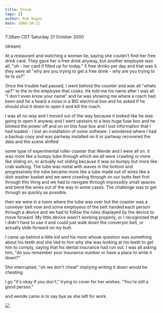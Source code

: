 ```yaml
---
title: Dream
tags: []
author: Rob Nugen
date: 2000-10-21
---
```


<title>Dream</title>
<p class=date>7:28am CDT Saturday 21 October 2000
<p class=note>(dream)

<p class=dream>At a restaurant and watching a woman lie, saying she
couldn't find her free drink card.  They gave her a free drink anyway,
but another employee was all, "oh - her card if filled up for today."
5 free drinks per day and that was it.  they were all "why are you
trying to get a free drink - why are you trying to lie to us?"

<p class=dream>Once the trouble had passed, I went behind the counter
and was all "whats up?" to the to the employee that cooks.  He told me
his name after I was all "I don't even know your name" and he was
showing me where a roach had been and he a heard a noise in a BIG
electrical box and he asked if he should shut it down to open it and
kill the roach.  

<p class=dream>I was all no way and I moved out of the way because it
looked like he was going to open it anyway and I went upstairs to a
less huge fuse box and he blinked the power off and on on this fuse
box and I lost information that I had loaded - I lost an installation
of some software.  I wondered where I had a backup copy and was
partway installed on it or partway recovered the data and the scene
shifted

<p class=dream>some type of experimental roller coaster that Wende
and I were all on.  it was more like a bumpy tube through which we all
were crawling or more like sliding on, or actually not sliding because
it was so bumpy but more like crab walking.  The tube was metal with
waves in the bottom and progressively the tube became more like a tube
made out of wires like a dish washer basket and we were crawling
through on our butts feet first through this thing and we had to
navigate through impossibly small spaces and bend the wires out of the
way in some cases.  The challenge was to get through as quickly as
possible.

<p class=dream>then we were in a room where the tube was over but the
coaster was a conveyer belt now and some employess of the belt handed
each person through a device and we had to follow the rules displayed
by the device to move forward.  My little device wasn't working
properly, or I recoginized that I didn't have to use it and could just
walk down the converyor belt, or actually slide forward on my butt.

<p class=dream>I came up behind a little kid and his mom whose
question was something about his teeth and she lied to him why she was
looking at his teeth to get him to comply, saying that his dental
insurance had run out.  I was all asking him, "do you remember your
insurance number or have a place to write it down?"

<p class=dream>She interrupted, "oh we don't cheat" implying writing
it down would be cheating.

<p class=dream>I go "it's okay if you don't," trying to cover for her
wishes.  "You're still a good person."

<p>and wende came in to say bye as she left for work.

<p><img src='/images/rob/wL-ROB.gif'>

